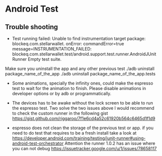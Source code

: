# Android Test

## Trouble shooting
- Test running failed: Unable to find instrumentation target package: blockeq.com.stellarwallet. onError: commandError=true message=INSTRUMENTATION_FAILED: blockeq.com.stellarwallet.test/android.support.test.runner.AndroidJUnitRunner
Empty test suite.

Make sure you uninstall the app and any other previous test
./adb uninstall package_name_of_the_app
./adb uninstall package_name_of_the_app.tests

- Some animations, specially the infinity ones, could make the espresso test to wait for the animation to finish. Please disable animations in developer options or by adb or programmatically.
- The devices has to be awake without the lock screen to be able to run the espresso test.
Two solve the two issues above I would recommend to check the custom runner in the following gist
https://gist.github.com/riggaroo/7f1e6cd4a52c61920b564c6465d1f1d9

- espresso does not clean the storage of the previous test or app. if you need to do test that requires to be a fresh install take a look at 
https://developer.android.com/training/testing/junit-runner#using-android-test-orchestrator
Attention the runner 1.0.2 has an issue where you can not debug
https://issuetracker.google.com/u/1/issues/78658117 
